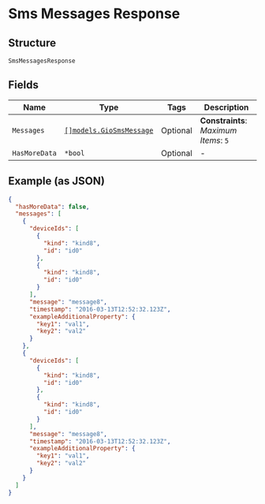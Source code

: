 
# Sms Messages Response

## Structure

`SmsMessagesResponse`

## Fields

| Name | Type | Tags | Description |
|  --- | --- | --- | --- |
| `Messages` | [`[]models.GioSmsMessage`](../../doc/models/gio-sms-message.md) | Optional | **Constraints**: *Maximum Items*: `5` |
| `HasMoreData` | `*bool` | Optional | - |

## Example (as JSON)

```json
{
  "hasMoreData": false,
  "messages": [
    {
      "deviceIds": [
        {
          "kind": "kind8",
          "id": "id0"
        },
        {
          "kind": "kind8",
          "id": "id0"
        }
      ],
      "message": "message8",
      "timestamp": "2016-03-13T12:52:32.123Z",
      "exampleAdditionalProperty": {
        "key1": "val1",
        "key2": "val2"
      }
    },
    {
      "deviceIds": [
        {
          "kind": "kind8",
          "id": "id0"
        },
        {
          "kind": "kind8",
          "id": "id0"
        }
      ],
      "message": "message8",
      "timestamp": "2016-03-13T12:52:32.123Z",
      "exampleAdditionalProperty": {
        "key1": "val1",
        "key2": "val2"
      }
    }
  ]
}
```

